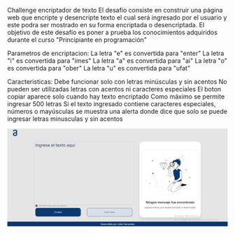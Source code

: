 Challenge encriptador de texto
El desafío consiste en construir una página web que encripte y desencripte texto el cual será ingresado por el usuario y este podra ser mostrado en su forma encriptada o desencriptada. El objetivo de este desafío es poner a prueba los conocimientos adquiridos durante el curso "Principiante en programación"

Parametros de encriptacion:
La letra "e" es convertida para "enter"
La letra "i" es convertida para "imes"
La letra "a" es convertida para "ai"
La letra "o" es convertida para "ober"
La letra "u" es convertida para "ufat"

Caracteristicas:
Debe funcionar solo con letras minúsculas y sin acentos
No pueden ser utilizadas letras con acentos ni caracteres especiales
El boton copiar aparece solo cuando hay texto encriptado
Como máximo se permite ingresar 500 letras
Si el texto ingresado contiene caracteres especiales, números o mayúsculas se muestra una alerta donde dice que solo se puede ingresar letras minusculas y sin acentos

![Vista previa de la pagina web](assets/vistaprevia.png)